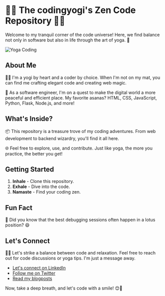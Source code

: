 # 🧘‍♂️ The codingyogi's Zen Code Repository 🧘‍♀️

Welcome to my tranquil corner of the code universe! Here, we find balance not only in software but also in life through the art of yoga. 🌟

![Yoga Coding](https://github.com/Thecodingyogi/Thecodingyogi/assets/117767283/e68b78dc-077e-4d0c-90d5-3da04b70bd78)

## About Me

🧘‍♂️ I'm a yogi by heart and a coder by choice. When I'm not on my mat, you can find me crafting elegant code and creating web magic.

🚀 As a software engineer, I'm on a quest to make the digital world a more peaceful and efficient place. My favorite asanas? HTML, CSS, JavaScript, Python, Flask, Node.js, and more!

## What's Inside?

📦 This repository is a treasure trove of my coding adventures. From web development to backend wizardry, you'll find it all here.

🌐 Feel free to explore, use, and contribute. Just like yoga, the more you practice, the better you get!

## Getting Started

1. **Inhale** - Clone this repository.
2. **Exhale** - Dive into the code.
3. **Namaste** - Find your coding zen.

## Fun Fact

🙏 Did you know that the best debugging sessions often happen in a lotus position? 😄

## Let's Connect

🧘‍♀️ Let's strike a balance between code and relaxation. Feel free to reach out for code discussions or yoga tips. I'm just a message away.

- [Let's connect on LinkedIn](https://www.linkedin.com/in/cynthia-tonui-977b1977/) 
- [Follow me on Twitter](https://twitter.com/Thecodingyogi44)
- [Read my blogposts](https://medium.com/@cynthiatonui)

Now, take a deep breath, and let's code with a smile! 😊🌟
